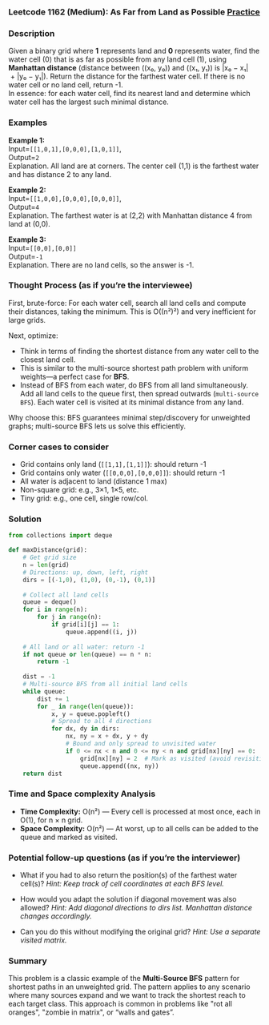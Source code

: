 ### Leetcode 1162 (Medium): As Far from Land as Possible [Practice](https://leetcode.com/problems/as-far-from-land-as-possible)

### Description  
Given a binary grid where **1** represents land and **0** represents water, find the water cell (0) that is as far as possible from any land cell (1), using **Manhattan distance** (distance between \((x₀, y₀)\) and \((x₁, y₁)\) is |x₀ − x₁| + |y₀ − y₁|). Return the distance for the farthest water cell. If there is no water cell or no land cell, return -1.  
In essence: for each water cell, find its nearest land and determine which water cell has the largest such minimal distance.

### Examples

**Example 1:**  
Input=`[[1,0,1],[0,0,0],[1,0,1]]`,  
Output=`2`  
Explanation. All land are at corners. The center cell (1,1) is the farthest water and has distance 2 to any land.

**Example 2:**  
Input=`[[1,0,0],[0,0,0],[0,0,0]]`,  
Output=`4`  
Explanation. The farthest water is at (2,2) with Manhattan distance 4 from land at (0,0).

**Example 3:**  
Input=`[[0,0],[0,0]]`  
Output=`-1`  
Explanation. There are no land cells, so the answer is -1.

### Thought Process (as if you’re the interviewee)  

First, brute-force: For each water cell, search all land cells and compute their distances, taking the minimum. This is O((n²)²) and very inefficient for large grids.

Next, optimize:
- Think in terms of finding the shortest distance from any water cell to the closest land cell.
- This is similar to the multi-source shortest path problem with uniform weights—a perfect case for **BFS**.
- Instead of BFS from each water, do BFS from all land simultaneously. Add all land cells to the queue first, then spread outwards (`multi-source BFS`). Each water cell is visited at its minimal distance from any land.

Why choose this: BFS guarantees minimal step/discovery for unweighted graphs; multi-source BFS lets us solve this efficiently.

### Corner cases to consider  
- Grid contains only land (`[[1,1],[1,1]]`): should return -1  
- Grid contains only water (`[[0,0,0],[0,0,0]]`): should return -1  
- All water is adjacent to land (distance 1 max)  
- Non-square grid: e.g., 3×1, 1×5, etc.  
- Tiny grid: e.g., one cell, single row/col.

### Solution

```python
from collections import deque

def maxDistance(grid):
    # Get grid size
    n = len(grid)
    # Directions: up, down, left, right
    dirs = [(-1,0), (1,0), (0,-1), (0,1)]
    
    # Collect all land cells
    queue = deque()
    for i in range(n):
        for j in range(n):
            if grid[i][j] == 1:
                queue.append((i, j))
    
    # All land or all water: return -1
    if not queue or len(queue) == n * n:
        return -1
    
    dist = -1
    # Multi-source BFS from all initial land cells
    while queue:
        dist += 1
        for _ in range(len(queue)):
            x, y = queue.popleft()
            # Spread to all 4 directions
            for dx, dy in dirs:
                nx, ny = x + dx, y + dy
                # Bound and only spread to unvisited water
                if 0 <= nx < n and 0 <= ny < n and grid[nx][ny] == 0:
                    grid[nx][ny] = 2  # Mark as visited (avoid revisiting)
                    queue.append((nx, ny))
    return dist
```

### Time and Space complexity Analysis  

- **Time Complexity:** O(n²) — Every cell is processed at most once, each in O(1), for n × n grid.
- **Space Complexity:** O(n²) — At worst, up to all cells can be added to the queue and marked as visited.

### Potential follow-up questions (as if you’re the interviewer)  

- What if you had to also return the position(s) of the farthest water cell(s)?
  *Hint: Keep track of cell coordinates at each BFS level.*

- How would you adapt the solution if diagonal movement was also allowed?
  *Hint: Add diagonal directions to dirs list. Manhattan distance changes accordingly.*

- Can you do this without modifying the original grid?
  *Hint: Use a separate visited matrix.*

### Summary
This problem is a classic example of the **Multi-Source BFS** pattern for shortest paths in an unweighted grid. The pattern applies to any scenario where many sources expand and we want to track the shortest reach to each target class. This approach is common in problems like "rot all oranges", "zombie in matrix", or “walls and gates”.